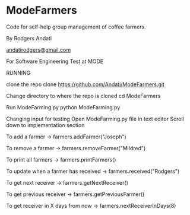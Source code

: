 ModeFarmers
===========

Code for self-help group management of coffee farmers.

By Rodgers Andati

andatirodgers@gmail.com

For Software Engineering Test at MODE

RUNNING

clone the repo
clone https://github.com/Andati/ModeFarmers.git

Change directory to where the repo is cloned
cd ModeFarmers

Run ModeFarming.py
python ModeFarming.py

Changing input for testing
Open ModeFarming.py file in text editor
Scroll down to implementation section

To add a farmer -> farmers.addFarmer("Joseph")

To remove a farmer -> farmers.removeFarmer("Mildred")

To print all farmers -> farmers.printFarmers()

To update when a farmer has received -> farmers.received("Rodgers")

To get next receiver -> farmers.getNextReceiver()

To get previous receiver -> farmers.getPreviousFarmer()

To get receiver in X days from now -> farmers.nextReceiverInDays(8)
